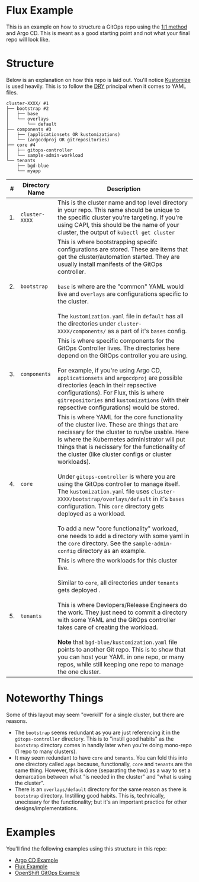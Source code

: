# Flux Example

This is an example on how to structure a GitOps repo using the [1:1
method](../) and Argo CD. This is meant as a good starting point and
not what your final repo will look like.

# Structure

Below is an explanation on how this repo is laid out. You'll notice
[Kustomize](https://kustomize.io/) is used heavily. This is to follow the
[DRY](https://en.wikipedia.org/wiki/Don%27t_repeat_yourself) principal
when it comes to YAML files.

```shell
cluster-XXXX/ #1
├── bootstrap #2
│   ├── base
│   └── overlays
│       └── default
├── components #3
│   ├── (applicationsets OR kustomizations)
│   └── (argocdproj OR gitrepositories)
├── core #4
│   ├── gitops-controller
│   └── sample-admin-workload
└── tenants
    ├── bgd-blue
    └── myapp
```

|#|Directory Name|Description|
|---|----------------|-----------------|
| 1. |`cluster-XXXX`| This is the cluster name and top level directory in your repo. This name should be unique to the specific cluster you're targeting. If you're using CAPI, this should be the name of your cluster, the output of `kubectl get cluster`|
| 2. | `bootstrap` | This is where bootstrapping specifc configurations are stored. These are items that get the cluster/automation started. They are usually install manifests of the GitOps controller.<br /><br />`base` is where are the "common" YAML would live and `overlays` are configurations specific to the cluster.<br /><br />The `kustomization.yaml` file in `default` has all the directories under `cluster-XXXX/components/` as a part of it's `bases` config.|
| 3. | `components` | This is where specific components for the GitOps Controller lives. The directories here depend on the GitOps controller you are using.<br /><br /> For example, if you're using Argo CD, `applicationsets` and `argocdproj` are possible directories (each in their repsective configurations). For Flux, this is where `gitrepositories` and `kustomizations` (with their repsective configurations) would be stored.|
| 4. | `core` | This is where YAML for the core functionality of the cluster live. These are things that are necissary for the cluster to run/be usable. Here is where the Kubernetes administrator will put things that is necissary for the functionality of the cluster (like cluster configs or cluster workloads).<br /><br />Under `gitops-controller` is where you are using the GitOps controller to manage itself. The `kustomization.yaml` file uses `cluster-XXXX/bootstrap/overlays/default` in it's `bases` configuration. This `core` directory gets deployed as a workload.<br /><br />To add a new "core functionality" workoad, one needs to add a directory with some yaml in the `core` directory. See the `sample-admin-config` directory as an example.|
| 5. | `tenants` | This is where the workloads for this cluster live.<br /><br />Similar to `core`, all directories under `tenants` gets deployed .<br /><br />This is where Devlopers/Release Engineers do the work. They just need to commit a directory with some YAML and the GitOps controller takes care of creating the workload.<br /><br /> **Note** that `bgd-blue/kustomization.yaml` file points to another Git repo. This is to show that you can host your YAML in one repo, or many repos, while still keeping one repo to manage the one cluster.|

# Noteworthy Things

Some of this layout may seem "overkill" for a single cluster, but there are reasons. 

* The `bootstrap` seems redundant as you are just referencing it in the `gitops-controller` directory. This is to "instill good habits" as the `bootstrap` directory comes in handly later when you're doing mono-repo (1 repo to many clusters).
* It may seem redundant to have `core` and `tenants`. You can fold this into one directory called `apps` because, functionally, `core` and `tenants` are the same thing. However, this is done (separating the two) as a way to set a demarcation between what "is needed in the cluster" and "what is using the cluster".
* There is an `overlays/default` directory for the same reason as there is `bootstrap` directory. Instilling good habits. This is, technically, unecissary for the functionality; but it's an important practice for other designs/implementations.

# Examples

You'll find the following examples using this structure in this repo:

* [Argo CD Example](argocd-example)
* [Flux Example](flux-example)
* [OpenShift GitOps Example](openshift-gitops-example)